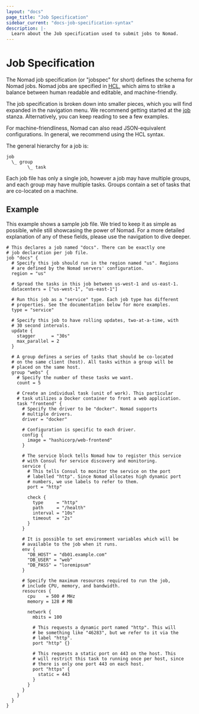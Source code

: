 ```yaml
---
layout: "docs"
page_title: "Job Specification"
sidebar_current: "docs-job-specification-syntax"
description: |-
  Learn about the Job specification used to submit jobs to Nomad.
---
```


# Job Specification

The Nomad job specification (or "jobspec" for short) defines the schema for
Nomad jobs. Nomad jobs are specified in [HCL][], which aims to strike a balance
between human readable and editable, and machine-friendly.

The job specification is broken down into smaller pieces, which you will find
expanded in the navigation menu. We recommend getting started at the [job][]
stanza. Alternatively, you can keep reading to see a few examples.

For machine-friendliness, Nomad can also read JSON-equivalent configurations. In
general, we recommend using the HCL syntax.

The general hierarchy for a job is:

```text
job
  \_ group
        \_ task
```

Each job file has only a single job, however a job may have multiple groups, and
each group may have multiple tasks. Groups contain a set of tasks that are
co-located on a machine.

## Example

This example shows a sample job file. We tried to keep it as simple as possible,
while still showcasing the power of Nomad. For a more detailed explanation of
any of these fields, please use the navigation to dive deeper.

```hcl
# This declares a job named "docs". There can be exactly one
# job declaration per job file.
job "docs" {
  # Specify this job should run in the region named "us". Regions
  # are defined by the Nomad servers' configuration.
  region = "us"

  # Spread the tasks in this job between us-west-1 and us-east-1.
  datacenters = ["us-west-1", "us-east-1"]

  # Run this job as a "service" type. Each job type has different
  # properties. See the documentation below for more examples.
  type = "service"

  # Specify this job to have rolling updates, two-at-a-time, with
  # 30 second intervals.
  update {
    stagger      = "30s"
    max_parallel = 2
  }

  # A group defines a series of tasks that should be co-located
  # on the same client (host). All tasks within a group will be
  # placed on the same host.
  group "webs" {
    # Specify the number of these tasks we want.
    count = 5

    # Create an individual task (unit of work). This particular
    # task utilizes a Docker container to front a web application.
    task "frontend" {
      # Specify the driver to be "docker". Nomad supports
      # multiple drivers.
      driver = "docker"

      # Configuration is specific to each driver.
      config {
        image = "hashicorp/web-frontend"
      }

      # The service block tells Nomad how to register this service
      # with Consul for service discovery and monitoring.
      service {
        # This tells Consul to monitor the service on the port
        # labelled "http". Since Nomad allocates high dynamic port
        # numbers, we use labels to refer to them.
        port = "http"

        check {
          type     = "http"
          path     = "/health"
          interval = "10s"
          timeout  = "2s"
        }
      }

      # It is possible to set environment variables which will be
      # available to the job when it runs.
      env {
        "DB_HOST" = "db01.example.com"
        "DB_USER" = "web"
        "DB_PASS" = "loremipsum"
      }

      # Specify the maximum resources required to run the job,
      # include CPU, memory, and bandwidth.
      resources {
        cpu    = 500 # MHz
        memory = 128 # MB

        network {
          mbits = 100

          # This requests a dynamic port named "http". This will
          # be something like "46283", but we refer to it via the
          # label "http".
          port "http" {}

          # This requests a static port on 443 on the host. This
          # will restrict this task to running once per host, since
          # there is only one port 443 on each host.
          port "https" {
            static = 443
          }
        }
      }
    }
  }
}
```

[hcl]: https://github.com/hashicorp/hcl "HashiCorp Configuration Language"
[job]: /docs/job-specification/job.html "Nomad job Job Specification"
